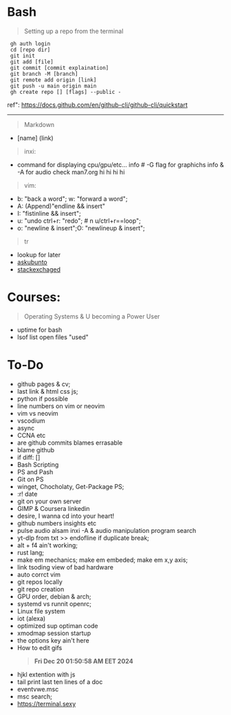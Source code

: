 # Bash  
>   Setting up a repo from the terminal
```
 gh auth login 
 cd [repo dir] 
 git init
 git add [file]
 git commit [commit explaination]
 git branch -M [branch]
 git remote add origin [link]
 git push -u main origin main
 gh create repo [] [flags] --public -

```
ref":     https://docs.github.com/en/github-cli/github-cli/quickstart
________________________
> Markdown
- [name] (link)
>   inxi:
- command for displaying cpu/gpu/etc... info # -G flag for graphichs info & -A for audio check man7.org
hi hi hi hi
> vim:
- b: "back a word"; w: "forward a word";
- A: (Append)"endline && insert"
- I: "fistinline && insert";
- u: "undo ctrl+r: "redo"; # n u/ctrl+r==loop";
- o: "newline & insert";O: "newlineup & insert"; 
> tr 
- lookup for later 
- [askubunto](https://askubuntu.com/questions/80655/how-can-i-check-dependency-list-for-a-deb-package)
- [stackexchaged](https://unix.stackexchange.com/questions/37258/refresh-reload-active-browser-tab-from-command-line?newreg=32a474b4035140e3acff6511ffd207bb)
# Courses:
> Operating Systems & U becoming a Power User
- uptime for bash
- lsof list open files "used"
# To-Do
- github pages & cv; 
- last link & html css js;
- python if possible 
- line numbers on vim or neovim
- vim vs neovim 
- vscodium 
- async
- CCNA etc
- are github commits blames errasable
- blame github
- if diff: []
- Bash Scripting
- PS and Pash 
- Git on PS
- winget, Chocholaty, Get-Package PS;
- :r! date
- git on your own server
- GIMP & Coursera linkedin
- desire, I wanna cd into your heart!
- github numbers insights etc 
- pulse audio alsam inxi -A & audio manipulation program search
- yt-dlp from txt >> endofline if duplicate break;
- alt + f4 ain't working;
- rust lang; 
- make em mechanics; make em embeded; make em x,y axis;
- link tsoding view of bad hardware
- auto corrct vim 
- git repos locally
- git repo creation 
- GPU order, debian & arch;
- systemd vs runnit openrc;
- Linux file system
- iot (alexa)
- optimized sup optiman code
- xmodmap session startup
- the options key ain't here 
- How to edit gifs
  > **Fri Dec 20 01:50:58 AM EET 2024**
- hjkl extention with js
- tail print last ten lines of a doc
- eventvwe.msc
- msc search;
- https://terminal.sexy
